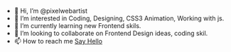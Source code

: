 - 👋 Hi, I’m @pixelwebartist
- 👀 I’m interested in Coding, Designing, CSS3 Animation, Working with js.
- 🌱 I’m currently learning new Frontend skils.
- 💞️ I’m looking to collaborate on Frontend Design ideas, coding skil.
- 📫 How to reach me <a href="mailto:pixelwebartist@gmail.com">Say Hello</a>

<!---
pixelwebartist/pixelwebartist is a ✨ special ✨ repository because its `README.md` (this file) appears on your GitHub profile.
You can click the Preview link to take a look at your changes.
--->
